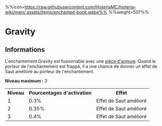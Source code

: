%%icon=https://raw.githubusercontent.com/HisteriaMC/histeria-wiki/main/.assets/items/enchanted-book.webp%%
%%weight=507%%
# Gravity

## Informations
L'enchantement Gravity est fusionnable avec une [pièce d'armure](https://histeria.fr/wiki/armures).
Quand le porteur de l'enchantement est frappé, il a une chance de donner un effet de Saut amélioré au porteur de l'enchantement.

**Niveau maximum :** 3

<table>
  <tr>
    <th>Niveau</th>
    <th>Pourcentages d'activation</th>
    <th>Effet</th>
  </tr>
  <tr>
    <td>1</td>
    <td>0.3%</td>
    <td>Effet de Saut amélioré</td>
  </tr>
  <tr>
    <td>2</td>
    <td>0.35%</td>
    <td>Effet de Saut amélioré</td>
  </tr>
  <tr>
    <td>3</td>
    <td>0.4%</td>
    <td>Effet de Saut amélioré</td>
</table>
